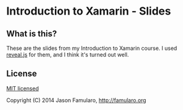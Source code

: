 # Introduction to Xamarin - Slides

## What is this?

These are the slides from my Introduction to Xamarin course. I used [reveal.js](https://github.com/hakimel/reveal.js) for them, and I think it's turned out well.

## License

[MIT licensed](https://github.com/Fammy/IntroToXamarinPresentation/blob/master/LICENSE)

Copyright (C) 2014 Jason Famularo, http://famularo.org
